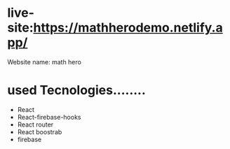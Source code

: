 # live-site:https://mathherodemo.netlify.app/
Website name: math hero
# used Tecnologies........
* React
* React-firebase-hooks
* React router
* React boostrab
* firebase

